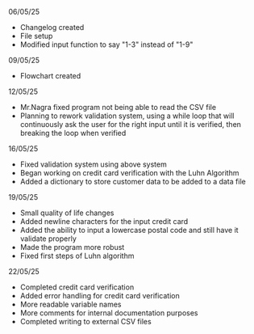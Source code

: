 06/05/25
- Changelog created
- File setup
- Modified input function to say "1-3" instead of "1-9"

09/05/25
- Flowchart created

12/05/25
- Mr.Nagra fixed program not being able to read the CSV file
- Planning to rework validation system, using a while loop that will continuously ask the user for the right input until it is verified, then breaking the loop when verified

16/05/25
- Fixed validation system using above system
- Began working on credit card verification with the Luhn Algorithm
- Added a dictionary to store customer data to be added to a data file

19/05/25
- Small quality of life changes
- Added newline characters for the input credit card
- Added the ability to input a lowercase postal code and still have it validate properly
- Made the program more robust
- Fixed first steps of Luhn algorithm

22/05/25
- Completed credit card verification
- Added error handling for credit card verification
- More readable variable names
- More comments for internal documentation purposes
- Completed writing to external CSV files
